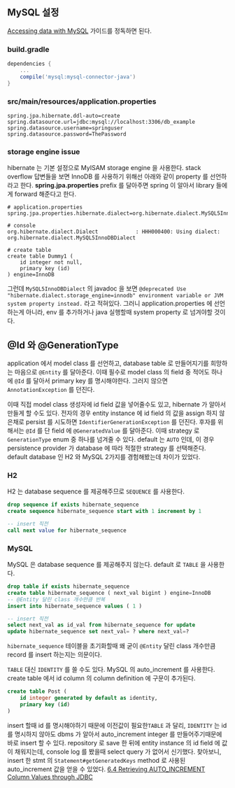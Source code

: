 ## MySQL 설정

[Accessing data with MySQL](https://spring.io/guides/gs/accessing-data-mysql/) 가이드를 정독하면 된다.

### build.gradle

```groovy
dependencies {
    ...
    compile('mysql:mysql-connector-java')
}
```

### src/main/resources/application.properties

```
spring.jpa.hibernate.ddl-auto=create
spring.datasource.url=jdbc:mysql://localhost:3306/db_example
spring.datasource.username=springuser
spring.datasource.password=ThePassword
```

### storage engine issue

hibernate 는 기본 설정으로 MyISAM storage engine 을 사용한다. stack overflow 답변들을 보면 InnoDB 를 사용하기 위해선 아래와 같이 property 를 선언하라고 한다. **spring.jpa.properties** prefix 를 달아주면 spring 이 알아서 library 들에게 forward 해준다고 한다.

```
# application.properties
spring.jpa.properties.hibernate.dialect=org.hibernate.dialect.MySQL5InnoDBDialect

# console
org.hibernate.dialect.Dialect            : HHH000400: Using dialect: org.hibernate.dialect.MySQL5InnoDBDialect

# create table
create table Dummy1 (
    id integer not null, 
    primary key (id)
) engine=InnoDB
```

그런데 `MySQL5InnoDBDialect` 의 javadoc 을 보면 `@deprecated Use "hibernate.dialect.storage_engine=innodb" environment variable or JVM system property instead.` 라고 적혀있다. 그러니 application.properties 에 선언하는게 아니라, env 를 추가하거나 java 실행할때 system property 로 넘겨야할 것이다.

## @Id 와 @GenerationType

application 에서 model class 를 선언하고, database table 로 만들어지기를 희망하는 마음으로 `@Entity` 를 달아준다. 이때 필수로 model class 의 field 중 적어도 하나에 `@Id` 를 달아서 primary key 를 명시해야한다. 그러지 않으면 `AnnotationException` 를 던진다.

이때 직접 model class 생성자에 id field 값을 넣어줄수도 있고, hibernate 가 알아서 만들게 할 수도 있다. 전자의 경우 entity instance 에 id field 의 값을 assign 하지 않은채로 persist 를 시도하면 `IdentifierGenerationException` 를 던진다. 후자를 위해서는 `@Id` 를 단 field 에 `@GeneratedValue` 를 달아준다. 이때 strategy 로 `GenerationType` enum 중 하나를 넘겨줄 수 있다. default 는 `AUTO` 인데, 이 경우 persistence provider 가 database 에 따라 적절한 strategy 를 선택해준다. default database 인 H2 와 MySQL 2가지를 경험해봤는데 차이가 있었다.

### H2

H2 는 database sequence 를 제공해주므로 `SEQUENCE` 를 사용한다.

```sql
drop sequence if exists hibernate_sequence
create sequence hibernate_sequence start with 1 increment by 1

-- insert 직전
call next value for hibernate_sequence
```

### MySQL

MySQL 은 database sequence 를 제공해주지 않는다. default 로 `TABLE` 을 사용한다.

```sql
drop table if exists hibernate_sequence
create table hibernate_sequence ( next_val bigint ) engine=InnoDB
-- @Entity 달린 class 개수만큼 반복
insert into hibernate_sequence values ( 1 )

-- insert 직전
select next_val as id_val from hibernate_sequence for update
update hibernate_sequence set next_val= ? where next_val=?
```

`hibernate_sequence` 테이블을 초기화할때 왜 굳이 `@Entity` 달린 class 개수만큼 record 를 insert 하는지는 의문이다.

`TABLE` 대신 `IDENTITY` 를 쓸 수도 있다. MySQL 의 auto\_increment 를 사용한다. create table 에서 id column 의 column definition 에 구문이 추가된다.

```sql
create table Post (
    id integer generated by default as identity,
    primary key (id)
)
```

insert 할때 id 를 명시해야하기 때문에 이전값이 필요한`TABLE` 과 달리, `IDENTITY` 는 id 를 명시하지 않아도 dbms 가 알아서 auto\_increment integer 를 만들어주기때문에 바로 insert 할 수 있다. repository 로 save 한 뒤에 entity instance 의 id field 에 값이 채워지는데, console log 를 봤을때 select query 가 없어서 신기했다. 찾아보니, insert 한 stmt 의 `Statement#getGeneratedKeys` method 로 사용된 auto\_increment 값을 얻을 수 있었다. [6.4 Retrieving AUTO_INCREMENT Column Values through JDBC](https://dev.mysql.com/doc/connector-j/5.1/en/connector-j-usagenotes-last-insert-id.html)
